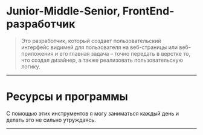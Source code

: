 # Junior-Middle-Senior, FrontEnd-разработчик

> Это разработчик, который создает пользовательский интерфейс видимей для пользователя на веб-страницы или веб-приложения и его главная задача – точно передать в верстке то, что создал дизайнер, а также реализовать пользовательскую логику.

---

# Ресурсы и программы

С помощью этих инструментов я могу заниматься каждый день и делать это не сильно утруждаясь.



---
